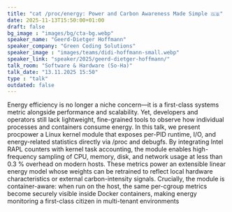 ```yaml
---
title: "cat /proc/energy: Power and Carbon Awareness Made Simple 🇬🇧"
date: 2025-11-13T15:50:00+01:00
draft: false
bg_image : "images/bg/cta-bg.webp"
speaker_name: "Geerd-Dietger Hoffmann"
speaker_company: "Green Coding Solutions"
speaker_image : "images/teams/didi-hoffmann-small.webp"
speaker_link: "speaker/2025/geerd-dietger-hoffmann/"
talk_room: "Software & Hardware (So-Ha)"
talk_date: "13.11.2025 15:50"
type : "talk"
outdated: false
---
```


Energy efficiency is no longer a niche concern—it is a first-class systems metric alongside performance and scalability. Yet, developers and operators still lack lightweight, fine-grained tools to observe how individual processes and containers consume energy. In this talk, we present procpower a Linux kernel module that exposes per-PID runtime, I/O, and energy-related statistics directly via /proc and debugfs. By integrating Intel RAPL counters with kernel task accounting, the module enables high-frequency sampling of CPU, memory, disk, and network usage at less than 0.3 % overhead on modern hosts. These metrics power an extensible linear energy model whose weights can be retrained to reflect local hardware characteristics or external carbon-intensity signals.
Crucially, the module is container-aware: when run on the host, the same per-cgroup metrics become securely visible inside Docker containers, making energy monitoring a first-class citizen in multi-tenant environments
